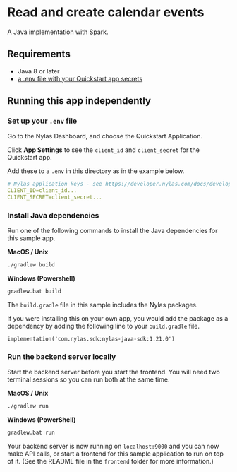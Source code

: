 # Read and create calendar events

A Java implementation with Spark.

## Requirements

- Java 8 or later
- [a .env file with your Quickstart app secrets](#set-up-your-env-file)

## Running this app independently

### Set up your `.env` file

Go to the Nylas Dashboard, and choose the Quickstart Application.

Click **App Settings** to see the `client_id` and `client_secret` for the Quickstart app.

Add these to a `.env` in this directory as in the example below.

```yaml
# Nylas application keys - see https://developer.nylas.com/docs/developer-guide/authentication/authorizing-api-requests/#sdk-authentication
CLIENT_ID=client_id...
CLIENT_SECRET=client_secret...
```

### Install Java dependencies

Run one of the following commands to install the Java dependencies for this sample app.

**MacOS / Unix**

```bash
./gradlew build
```

**Windows (Powershell)**

```bash
gradlew.bat build
```

The `build.gradle` file in this sample includes the Nylas packages.

If you were installing this on your own app, you would add the package as a dependency by adding the following line to your `build.gradle` file.

`implementation('com.nylas.sdk:nylas-java-sdk:1.21.0')`

### Run the backend server locally

Start the backend server before you start the frontend. You will need two terminal sessions so you can run both at the same time.

**MacOS / Unix**

```bash
./gradlew run
```

**Windows (PowerShell)**

```bash
gradlew.bat run
```

Your backend server is now running on `localhost:9000` and you can now make API calls, or start a frontend for this sample application to run on top of it.
(See the README file in the `frontend` folder for more information.)
